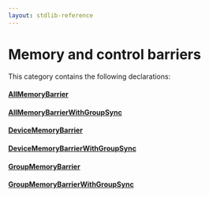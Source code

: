 ```yaml
---
layout: stdlib-reference
---
```

# Memory and control barriers

This category contains the following declarations:

#### [AllMemoryBarrier](/stdlib-reference/global-decls/allmemorybarrier-039)

#### [AllMemoryBarrierWithGroupSync](/stdlib-reference/global-decls/allmemorybarrierwithgroupsync-039gkp)

#### [DeviceMemoryBarrier](/stdlib-reference/global-decls/devicememorybarrier-06c)

#### [DeviceMemoryBarrierWithGroupSync](/stdlib-reference/global-decls/devicememorybarrierwithgroupsync-06cjns)

#### [GroupMemoryBarrier](/stdlib-reference/global-decls/groupmemorybarrier-05b)

#### [GroupMemoryBarrierWithGroupSync](/stdlib-reference/global-decls/groupmemorybarrierwithgroupsync-05bimr)

